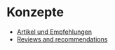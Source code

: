 # Konzepte

* [Artikel und Empfehlungen]
* [Reviews and recommendations]

[Artikel und Empfehlungen]: ../concepts/article-recommendation
[Reviews and recommendations]: ../concepts/reviews-and-recommendations